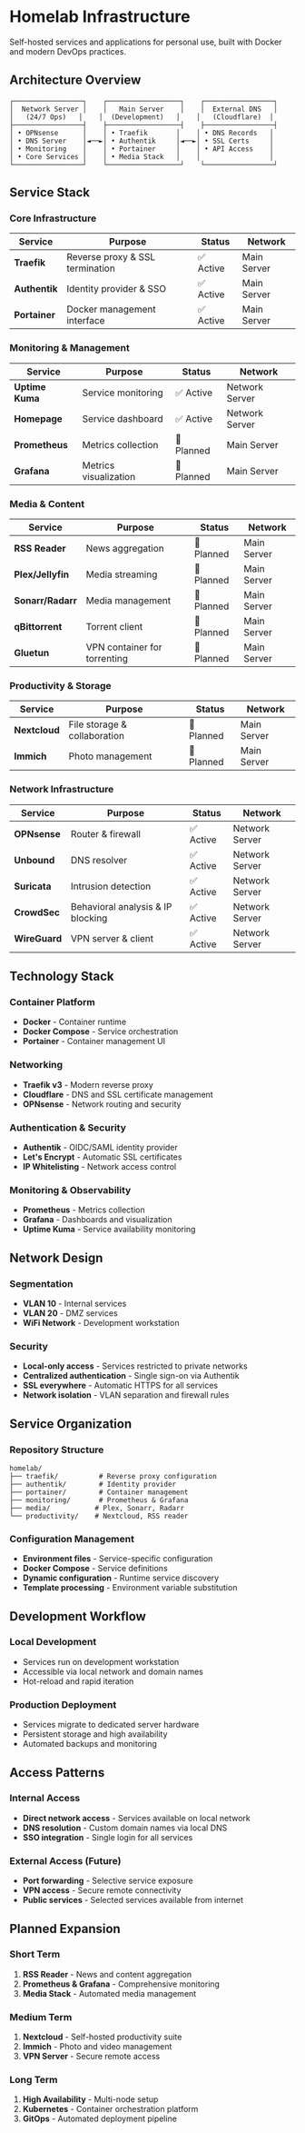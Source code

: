 # Homelab Infrastructure

Self-hosted services and applications for personal use, built with Docker and modern DevOps practices.

## Architecture Overview

```
┌─────────────────┐    ┌──────────────────┐    ┌─────────────────┐
│  Network Server │    │   Main Server    │    │  External DNS   │
│   (24/7 Ops)   │    │  (Development)   │    │   (Cloudflare)  │
├─────────────────┤    ├──────────────────┤    ├─────────────────┤
│ • OPNsense      │    │ • Traefik       │    │ • DNS Records   │
│ • DNS Server    │◄──►│ • Authentik     │◄──►│ • SSL Certs     │
│ • Monitoring    │    │ • Portainer     │    │ • API Access    │
│ • Core Services │    │ • Media Stack   │    │                 │
└─────────────────┘    └──────────────────┘    └─────────────────┘
```

## Service Stack

### Core Infrastructure
| Service | Purpose | Status | Network |
|---------|---------|---------|---------|
| **Traefik** | Reverse proxy & SSL termination | ✅ Active | Main Server |
| **Authentik** | Identity provider & SSO | ✅ Active | Main Server |
| **Portainer** | Docker management interface | ✅ Active | Main Server |

### Monitoring & Management
| Service | Purpose | Status | Network |
|---------|---------|---------|---------|
| **Uptime Kuma** | Service monitoring | ✅ Active | Network Server |
| **Homepage** | Service dashboard | ✅ Active | Network Server |
| **Prometheus** | Metrics collection | 🔄 Planned | Main Server |
| **Grafana** | Metrics visualization | 🔄 Planned | Main Server |

### Media & Content
| Service | Purpose | Status | Network |
|---------|---------|---------|---------|
| **RSS Reader** | News aggregation | 🔄 Planned | Main Server |
| **Plex/Jellyfin** | Media streaming | 🔄 Planned | Main Server |
| **Sonarr/Radarr** | Media management | 🔄 Planned | Main Server |
| **qBittorrent** | Torrent client | 🔄 Planned | Main Server |
| **Gluetun** | VPN container for torrenting | 🔄 Planned | Main Server |

### Productivity & Storage
| Service | Purpose | Status | Network |
|---------|---------|---------|---------|
| **Nextcloud** | File storage & collaboration | 🔄 Planned | Main Server |
| **Immich** | Photo management | 🔄 Planned | Main Server |

### Network Infrastructure
| Service | Purpose | Status | Network |
|---------|---------|---------|---------|
| **OPNsense** | Router & firewall | ✅ Active | Network Server |
| **Unbound** | DNS resolver | ✅ Active | Network Server |
| **Suricata** | Intrusion detection | ✅ Active | Network Server |
| **CrowdSec** | Behavioral analysis & IP blocking | ✅ Active | Network Server |
| **WireGuard** | VPN server & client | ✅ Active | Network Server |

## Technology Stack

### Container Platform
- **Docker** - Container runtime
- **Docker Compose** - Service orchestration
- **Portainer** - Container management UI

### Networking
- **Traefik v3** - Modern reverse proxy
- **Cloudflare** - DNS and SSL certificate management
- **OPNsense** - Network routing and security

### Authentication & Security
- **Authentik** - OIDC/SAML identity provider
- **Let's Encrypt** - Automatic SSL certificates
- **IP Whitelisting** - Network access control

### Monitoring & Observability
- **Prometheus** - Metrics collection
- **Grafana** - Dashboards and visualization
- **Uptime Kuma** - Service availability monitoring

## Network Design

### Segmentation
- **VLAN 10** - Internal services
- **VLAN 20** - DMZ services  
- **WiFi Network** - Development workstation

### Security
- **Local-only access** - Services restricted to private networks
- **Centralized authentication** - Single sign-on via Authentik
- **SSL everywhere** - Automatic HTTPS for all services
- **Network isolation** - VLAN separation and firewall rules

## Service Organization

### Repository Structure
```
homelab/
├── traefik/          # Reverse proxy configuration
├── authentik/        # Identity provider
├── portainer/        # Container management
├── monitoring/       # Prometheus & Grafana
├── media/           # Plex, Sonarr, Radarr
└── productivity/    # Nextcloud, RSS reader
```

### Configuration Management
- **Environment files** - Service-specific configuration
- **Docker Compose** - Service definitions
- **Dynamic configuration** - Runtime service discovery
- **Template processing** - Environment variable substitution

## Development Workflow

### Local Development
- Services run on development workstation
- Accessible via local network and domain names
- Hot-reload and rapid iteration

### Production Deployment
- Services migrate to dedicated server hardware
- Persistent storage and high availability
- Automated backups and monitoring

## Access Patterns

### Internal Access
- **Direct network access** - Services available on local network
- **DNS resolution** - Custom domain names via local DNS
- **SSO integration** - Single login for all services

### External Access (Future)
- **Port forwarding** - Selective service exposure
- **VPN access** - Secure remote connectivity
- **Public services** - Selected services available from internet

## Planned Expansion

### Short Term
1. **RSS Reader** - News and content aggregation
2. **Prometheus & Grafana** - Comprehensive monitoring
3. **Media Stack** - Automated media management

### Medium Term
1. **Nextcloud** - Self-hosted productivity suite
2. **Immich** - Photo and video management
3. **VPN Server** - Secure remote access

### Long Term
1. **High Availability** - Multi-node setup
2. **Kubernetes** - Container orchestration platform
3. **GitOps** - Automated deployment pipeline
